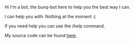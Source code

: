 Hi I'm a bot, the bunq-bot here to help you the best way I can.

I can help you with:
Nothing at the moment :(

If you need help you can use the /help command.

My source code can be found [here](https://github.com/OGKevin/bunq-bot).
